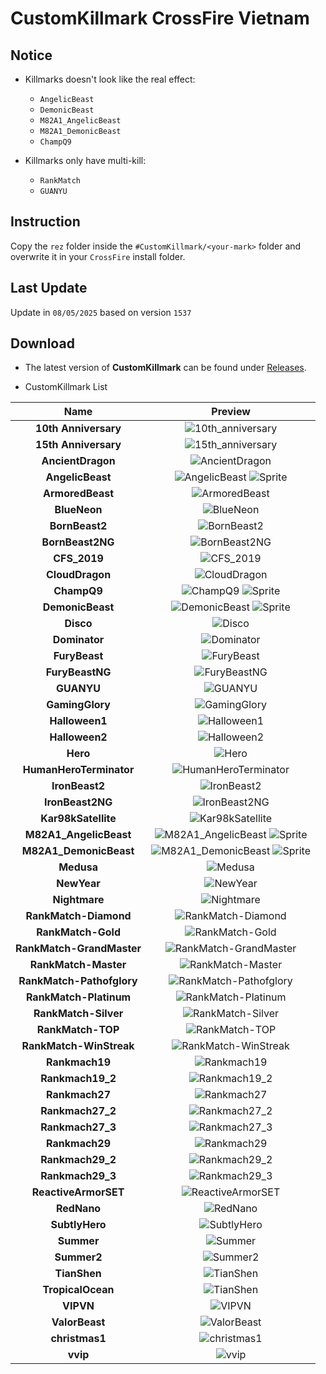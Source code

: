 # CustomKillmark CrossFire Vietnam

## Notice

- Killmarks doesn't look like the real effect:

  - `AngelicBeast`
  - `DemonicBeast`
  - `M82A1_AngelicBeast`
  - `M82A1_DemonicBeast`
  - `ChampQ9`

- Killmarks only have multi-kill:
  - `RankMatch`
  - `GUANYU`

## Instruction

Copy the `rez` folder inside the `#CustomKillmark/<your-mark>` folder and overwrite it in your `CrossFire` install folder.

## Last Update

Update in `08/05/2025` based on version `1537`

## Download

- The latest version of **CustomKillmark** can be found under [Releases](https://github.com/nta2005/CustomKillmark/releases/latest).

- CustomKillmark List

<!-- <details> -->
<!-- <summary>CustomKillmark List</summary> -->
  
|**Name**|**Preview**|
|:-:|:-:|
|**10th Anniversary**|![10th_anniversary](%23Preview/10th_anniversary.PNG)|
|**15th Anniversary**|![15th_anniversary](%23Preview/15th_anniversary.PNG)|
|**AncientDragon**|![AncientDragon](%23Preview/ancient_dragon.PNG)|
|**AngelicBeast**|![AngelicBeast](%23Preview/angelic_beast.PNG) ![Sprite](%23Preview/angelic_beast_sprite.PNG)|
|**ArmoredBeast**|![ArmoredBeast](%23Preview/armored_beast.PNG)|
|**BlueNeon**|![BlueNeon](%23Preview/blue_neon.PNG)|
|**BornBeast2**|![BornBeast2](%23Preview/bornbeast2.PNG)|
|**BornBeast2NG**|![BornBeast2NG](%23Preview/bornbeast2ng.PNG)|
|**CFS_2019**|![CFS_2019](%23Preview/cfs_2019.PNG)|
|**CloudDragon**|![CloudDragon](%23Preview/cloud_dragon.PNG)|
|**ChampQ9**|![ChampQ9](%23Preview/champ_q9.PNG) ![Sprite](%23Preview/champ_q9_sprite.PNG)|
|**DemonicBeast**|![DemonicBeast](%23Preview/demonic_beast.PNG) ![Sprite](%23Preview/demonic_beast_sprite.PNG)|
|**Disco**|![Disco](%23Preview/disco.PNG)|
|**Dominator**|![Dominator](%23Preview/dominator.PNG)|
|**FuryBeast**|![FuryBeast](%23Preview/furybeast.PNG)|
|**FuryBeastNG**|![FuryBeastNG](%23Preview/furybeastng.PNG)|
|**GUANYU**|![GUANYU](%23Preview/guanyu.PNG)|
|**GamingGlory**|![GamingGlory](%23Preview/gaming_glory.PNG)|
|**Halloween1**|![Halloween1](%23Preview/halloween1.PNG)|
|**Halloween2**|![Halloween2](%23Preview/halloween2.PNG)|
|**Hero**|![Hero](%23Preview/hero.PNG)|
|**HumanHeroTerminator**|![HumanHeroTerminator](%23Preview/human_hero_terminator.PNG)|
|**IronBeast2**|![IronBeast2](%23Preview/ironbeast2.PNG)|
|**IronBeast2NG**|![IronBeast2NG](%23Preview/ironbeast2ng.PNG)|
|**Kar98kSatellite**|![Kar98kSatellite](%23Preview/kar98ksatellite.PNG)|
|**M82A1_AngelicBeast**|![M82A1_AngelicBeast](%23Preview/m82a1_angelicbeast.PNG) ![Sprite](%23Preview/m82a1_angelicbeast_sprite.PNG)|
|**M82A1_DemonicBeast**|![M82A1_DemonicBeast](%23Preview/m82a1_demonicbeast.PNG) ![Sprite](%23Preview/m82a1_demonicbeast_sprite.PNG)|
|**Medusa**|![Medusa](%23Preview/medusa.PNG)|
|**NewYear**|![NewYear](%23Preview/newyear.PNG)|
|**Nightmare**|![Nightmare](%23Preview/nightmare.PNG)|
|**RankMatch-Diamond**|![RankMatch-Diamond](%23Preview/rankmatch_diamond.PNG)|
|**RankMatch-Gold**|![RankMatch-Gold](%23Preview/rankmatch_gold.PNG)|
|**RankMatch-GrandMaster**|![RankMatch-GrandMaster](%23Preview/rankmatch_grandmaster.PNG)|
|**RankMatch-Master**|![RankMatch-Master](%23Preview/rankmatch_master.PNG)|
|**RankMatch-Pathofglory**|![RankMatch-Pathofglory](%23Preview/rankmatch_pathofglory.PNG)|
|**RankMatch-Platinum**|![RankMatch-Platinum](%23Preview/rankmatch_platinum.PNG)|
|**RankMatch-Silver**|![RankMatch-Silver](%23Preview/rankmatch_silver.PNG)|
|**RankMatch-TOP**|![RankMatch-TOP](./%23Preview/rankmatch_top.PNG)|
|**RankMatch-WinStreak**|![RankMatch-WinStreak](%23Preview/rankmatch_winstreak.PNG)|
|**Rankmach19**|![Rankmach19](%23Preview/rankmach19.PNG)|
|**Rankmach19_2**|![Rankmach19_2](%23Preview/rankmach19_2.PNG)|
|**Rankmach27**|![Rankmach27](%23Preview/rankmach27.PNG)|
|**Rankmach27_2**|![Rankmach27_2](%23Preview/rankmach27_2.PNG)|
|**Rankmach27_3**|![Rankmach27_3](%23Preview/rankmach27_3.PNG)|
|**Rankmach29**|![Rankmach29](%23Preview/rankmach29.PNG)|
|**Rankmach29_2**|![Rankmach29_2](%23Preview/rankmach29_2.PNG)|
|**Rankmach29_3**|![Rankmach29_3](%23Preview/rankmach29_3.PNG)|
|**ReactiveArmorSET**|![ReactiveArmorSET](%23Preview/reactivearmorset.PNG)|
|**RedNano**|![RedNano](%23Preview/rednano.PNG)|
|**SubtlyHero**|![SubtlyHero](%23Preview/subtly_hero.PNG)|
|**Summer**|![Summer](%23Preview/summer.PNG)|
|**Summer2**|![Summer2](%23Preview/summer2.PNG)|
|**TianShen**|![TianShen](%23Preview/tianshen.PNG)|
|**TropicalOcean**|![TianShen](%23Preview/tropical_ocean.PNG)|
|**VIPVN**|![VIPVN](%23Preview/vipvn.PNG)|
|**ValorBeast**|![ValorBeast](%23Preview/valorbeast.PNG)|
|**christmas1**|![christmas1](%23Preview/christmas1.PNG)|
|**vvip**|![vvip](%23Preview/vvip.PNG)|
<!-- </details> -->
